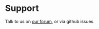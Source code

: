# Support

Talk to us on [our forum][community], or via github issues.

[community]: https://forum.allencell.org
